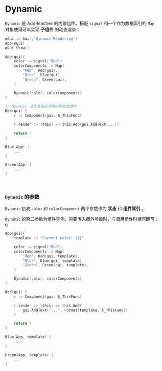 # Dynamic

`Dynamic` 是 AddReactive 的内置组件。搭配 `signal` 和一个作为数据索引的 `Map` 对象使用可以实现 **子组件** 的动态渲染：

```go
oGui := Gui(,"Dynamic Rendering")
App(oGui)
oGui.Show()

App(gui){
    color := signal("Red")
    colorComponents := Map(
        "Red", Red(gui),
        "Blue", Blue(gui),
        "Green", Green(gui),
    )

    Dynamic(color, colorComponents)
}

// Dynamic 动态渲染必须使用有状态组件
Red(gui) {
    r := Component(gui, A_ThisFunc)

    r.render := (this) => this.Add(gui.AddText(...))

    return r
}

Blue(App) {
    ...
}

Green(App) {
    ...
}
```

<br>

### `Dynamic` 的参数

`Dynamic` 接收 `color` 和 `colorComponent` 两个参数作为 **状态** 和 **组件索引** 。

`Dynamic` 的第二参数为组件实例，需要传入额外参数时，与调用组件时相同即可：g
```go
App(gui){
    template := "Current color: {1}"

    color := signal("Red")
    colorComponents := Map(
        "Red", Red(gui, template),
        "Blue", Blue(gui, template),
        "Green", Green(gui, template),
    )

    Dynamic(color, colorComponents)
}

Red(gui) {
    r := Component(gui, A_ThisFunc)

    r.render := (this) => this.Add(
        gui.AddText("...", Format(template, A_ThisFunc))
    )

    return r
}

Blue(App, template) {
    ...
}

Green(App, template) {
    ...
}
```